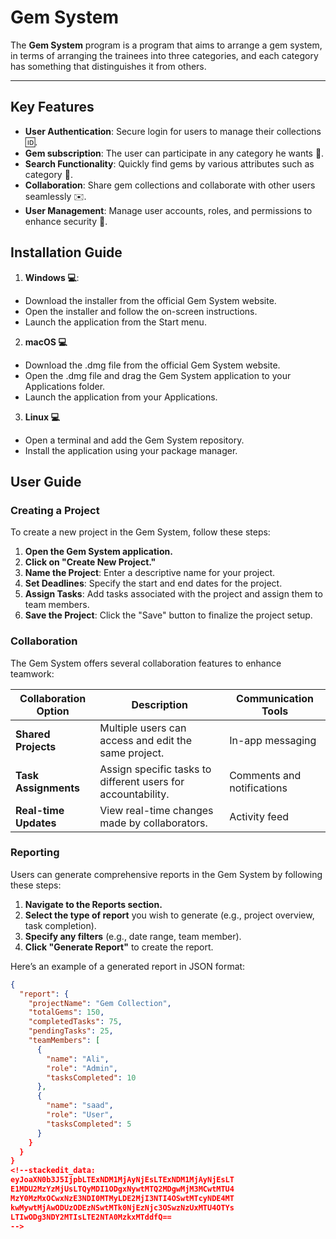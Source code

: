 # Gem System
The **Gem System** program is a program that aims to arrange a gem system, in terms of arranging the trainees into three categories, and each category has something that distinguishes it from others.

---

## Key Features
-  **User Authentication**: Secure login for users to manage their collections :id:.
-  **Gem subscription**: The user can participate in any category he wants :muscle:.
- **Search Functionality**: Quickly find gems by various attributes such as category :mag_right:.
- **Collaboration**: Share gem collections and collaborate with other users seamlessly :envelope:.
- **User Management**: Manage user accounts, roles, and permissions to enhance security :cop:.

## Installation Guide  
1.  **Windows :computer:**:
 - Download the installer from the official Gem System website.
 - Open the installer and follow the on-screen instructions.
 - Launch the application from the Start menu.

2. **macOS :computer:**
 - Download the .dmg file from the official Gem System website.
 - Open the .dmg file and drag the Gem System application to your Applications folder.
 - Launch the application from your Applications.
  
 3. **Linux :computer:**
  - Open a terminal and add the Gem System repository.
  - Install the application using your package manager.
  

## User Guide

### Creating a Project

To create a new project in the Gem System, follow these steps:

1. **Open the Gem System application.**
2. **Click on "Create New Project."**
3. **Name the Project**: Enter a descriptive name for your project.
4. **Set Deadlines**: Specify the start and end dates for the project.
5. **Assign Tasks**: Add tasks associated with the project and assign them to team members.
6. **Save the Project**: Click the "Save" button to finalize the project setup.

### Collaboration

The Gem System offers several collaboration features to enhance teamwork:

| Collaboration Option    | Description                                      | Communication Tools      |
|-------------------------|--------------------------------------------------|---------------------------|
| **Shared Projects**     | Multiple users can access and edit the same project. | In-app messaging          |
| **Task Assignments**    | Assign specific tasks to different users for accountability. | Comments and notifications |
| **Real-time Updates**   | View real-time changes made by collaborators.   | Activity feed             |

### Reporting

Users can generate comprehensive reports in the Gem System by following these steps:

1. **Navigate to the Reports section.**
2. **Select the type of report** you wish to generate (e.g., project overview, task completion).
3. **Specify any filters** (e.g., date range, team member).
4. **Click "Generate Report"** to create the report.

Here’s an example of a generated report in JSON format:

```json
{
  "report": {
    "projectName": "Gem Collection",
    "totalGems": 150,
    "completedTasks": 75,
    "pendingTasks": 25,
    "teamMembers": [
      {
        "name": "Ali",
        "role": "Admin",
        "tasksCompleted": 10
      },
      {
        "name": "saad",
        "role": "User",
        "tasksCompleted": 5
      }
    }
  }
}
<!--stackedit_data:
eyJoaXN0b3J5IjpbLTExNDM1MjAyNjEsLTExNDM1MjAyNjEsLT
E1MDU2MzYzMjUsLTQyMDI1ODgxNywtMTQ2MDgwMjM3MCwtMTU4
MzY0MzMxOCwxNzE3NDI0MTMyLDE2MjI3NTI4OSwtMTcyNDE4MT
kwMywtMjAwODUzODEzNSwtMTk0NjEzNjc3OSwzNzUxMTU4OTYs
LTIwODg3NDY2MTIsLTE2NTA0MzkxMTddfQ==
-->